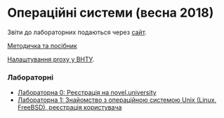 # Операційні системи (весна 2018)

Звіти до лабораторних подаються через [сайт](http://novel.university).

[Методичка та посібник](https://www.dropbox.com/sh/csjq5labdvc8hsq/AADmXIMdgR5UlC82j-LSKW_Pa?dl=0)

[Налаштування proxy у ВНТУ](docs/proxy.md).

### Лабораторнi
- [Лабораторна 0: Реєстрація на novel.university](labs/00-registration.md)
- [Лабораторна 1: Знайомство з операційною системою Unix (Linux, FreeBSD), реєстрація користувача](labs/01-login.md)
